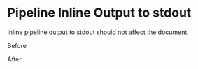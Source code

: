 # Pipeline Inline Output to stdout

Inline pipeline output to stdout should not affect the document.

Before

After
